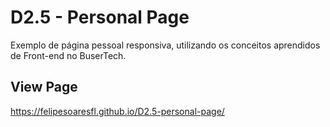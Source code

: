 # D2.5 - Personal Page

Exemplo de página pessoal responsiva, utilizando os conceitos aprendidos de Front-end no BuserTech.

## View Page

https://felipesoaresfl.github.io/D2.5-personal-page/
